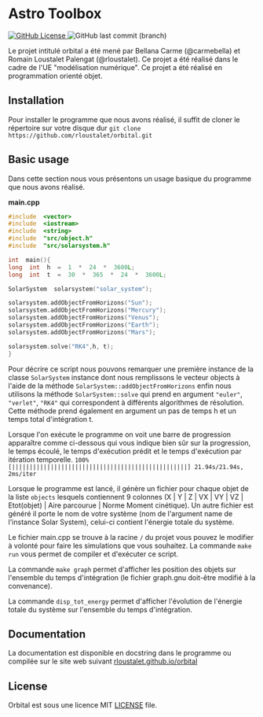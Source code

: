 # Astro Toolbox
 [![GitHub License](https://img.shields.io/github/license/rloustalet/orbital)
](https://simple.wikipedia.org/wiki/MIT_License) ![GitHub last commit (branch)](https://img.shields.io/github/last-commit/rloustalet/orbital/main)


Le projet intitulé orbital a été mené par Bellana Carme (@carmebella) et Romain Loustalet Palengat (@rloustalet). Ce projet a été réalisé dans le cadre de l'UE "modélisation numérique". Ce projet a été réalisé en programmation orienté objet.

## Installation

Pour installer le programme que nous avons réalisé, il suffit de cloner le répertoire sur votre disque dur `git clone https://github.com/rloustalet/orbital.git`
## Basic usage

Dans cette section nous vous présentons un usage basique du programme que nous avons réalisé.

**main.cpp**
```C++
#include  <vector>
#include  <iostream>
#include  <string>
#include  "src/object.h"
#include  "src/solarsystem.h"

int  main(){
long  int  h  =  1  *  24  *  3600L;
long  int  t  =  30  *  365  *  24  *  3600L;

SolarSystem  solarsystem("solar_system");

solarsystem.addObjectFromHorizons("Sun");
solarsystem.addObjectFromHorizons("Mercury");
solarsystem.addObjectFromHorizons("Venus");
solarsystem.addObjectFromHorizons("Earth");
solarsystem.addObjectFromHorizons("Mars");

solarsystem.solve("RK4",h, t);
}
```
Pour décrire ce script nous pouvons remarquer une première instance de la classe `SolarSystem` instance dont nous remplissons le vecteur objects à l'aide de la méthode `SolarSystem::addObjectFromHorizons` enfin nous utilisons la méthode `SolarSystem::solve` qui prend en argument `"euler"`, `"verlet"`, `"RK4"` qui correspondent à différents algorithmes de résolution. Cette méthode prend également en argument un pas de temps h et un temps total d'intégration t.

Lorsque l'on exécute le programme on voit une barre de progression apparaître comme ci-dessous qui vous indique bien sûr sur la progression, le temps écoulé, le temps d'exécution prédit et le temps d'exécution par itération temporelle.
`100% [||||||||||||||||||||||||||||||||||||||||||||||||||] 21.94s/21.94s, 2ms/iter`

Lorsque le programme est lancé, il génère un fichier pour chaque objet de la liste `objects` lesquels contiennent 9 colonnes (X | Y | Z | VX | VY | VZ | Etot(objet) | Aire parcourue | Norme Moment cinétique).
Un autre fichier est généré il porte le nom de votre système (nom de l'argument name de l'instance Solar System), celui-ci contient l'énergie totale du système.


Le fichier main.cpp se trouve à la racine `/` du projet vous pouvez le modifier à volonté pour faire les simulations que vous souhaitez. La commande `make run` vous permet de compiler et d'exécuter ce script.

La commande `make graph` permet d'afficher les position des objets sur l'ensemble du temps d'intégration (le fichier graph.gnu doit-être modifié à la convenance).

La commande `disp_tot_energy` permet d'afficher l'évolution de l'énergie totale du système sur l'ensemble du temps d'intégration.

## Documentation

La documentation est disponible en docstring dans le programme ou compilée sur le site web suivant [rloustalet.github.io/orbital](https://rloustalet.github.io/orbital/)

## License

Orbital est sous une licence MIT [LICENSE](https://github.com/rloustalet/orbital/blob/main/LICENSE) file.